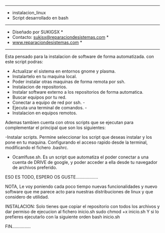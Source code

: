 *********************************************
* instalacion_linux
* Script desarrollado en bash
*********************************************
* Diseñado por SUKIGSX                      *
* Contacto: sukisx@reparaciondesistemas.com *
* www.reparaciondesistemas.com              *
*********************************************

Esta pensado para la instalacion de software de forma automatizada.
con este script podras:
- Actualizar el sistema en entornos gnome y plasma.
- Instalartelo en tu maquina local.
- Poder instalar otras maquinas de forma remota por ssh.
- Instalacion de repositorios.
- Instalar software externo a los repositorios de forma automatica.
- Buscar equipos por tu red.
- Conectar a equipo de red por ssh.                                   -
- Ejecuta una terminal de comandos.       -
- Instalacion en equipos remotos.

Ademas tambien cuenta con otros scripts que se ejecutan para complementar el principal
que son los siguientes:

-Instalar scripts. Permine seleccionar los script que deseas instalar y los pone en tu maquina.
 Configurando el acceso rapido desde la terminal, modificando el fichero .bashrc. 

- Ocamlfuse.sh. Es un script que automatiza el poder conectar a una cuenta de DRIVE de google,
  y poder acceder a ella desde tu navegador de archivos preferido.
  
 ESO ES TODO, ESPERO OS GUSTE..................
 
 NOTA, Le voy poniendo cada poco tiempo nuevas funcionalidades y nuevo software que me parece acto 
       para nuestras distribuciones de linux y que considero de utilidad.

INSTALACION:
Solo tienes que copiar el repositorio con todos los archivos y dar permiso de ejecucion al fichero inicio.sh
    sudo chmod +x inicio.sh
Y si lo prefieres ejecutarlo con la siguiente orden
    bash inicio.sh
    
FIN...............
